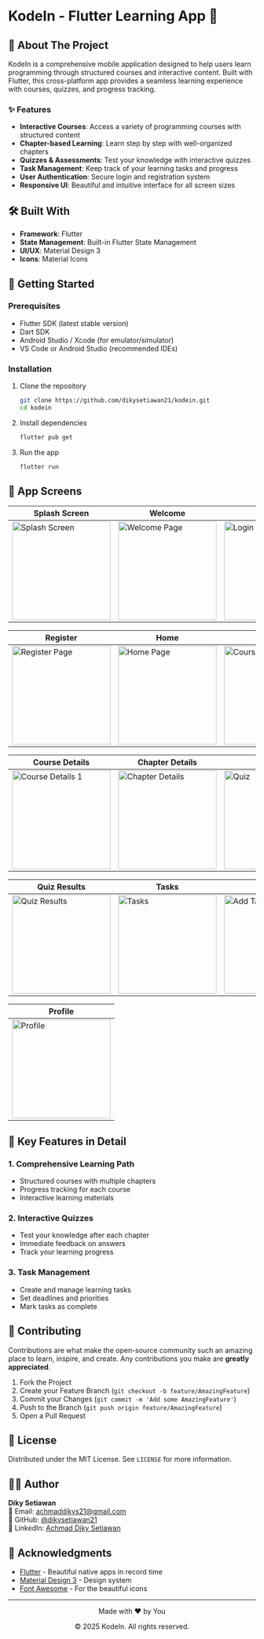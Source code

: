 # KodeIn - Flutter Learning App 📱

## 📱 About The Project

KodeIn is a comprehensive mobile application designed to help users learn programming through structured courses and interactive content. Built with Flutter, this cross-platform app provides a seamless learning experience with courses, quizzes, and progress tracking.

### ✨ Features

- **Interactive Courses**: Access a variety of programming courses with structured content
- **Chapter-based Learning**: Learn step by step with well-organized chapters
- **Quizzes & Assessments**: Test your knowledge with interactive quizzes
- **Task Management**: Keep track of your learning tasks and progress
- **User Authentication**: Secure login and registration system
- **Responsive UI**: Beautiful and intuitive interface for all screen sizes

## 🛠️ Built With

- **Framework**: Flutter
- **State Management**: Built-in Flutter State Management
- **UI/UX**: Material Design 3
- **Icons**: Material Icons

## 🚀 Getting Started

### Prerequisites

- Flutter SDK (latest stable version)
- Dart SDK
- Android Studio / Xcode (for emulator/simulator)
- VS Code or Android Studio (recommended IDEs)

### Installation

1. Clone the repository
   ```bash
   git clone https://github.com/dikysetiawan21/kodein.git
   cd kodein
   ```

2. Install dependencies
   ```bash
   flutter pub get
   ```

3. Run the app
   ```bash
   flutter run
   ```

## 📱 App Screens

| Splash Screen | Welcome | Login |
|--------------|---------|-------|
| <img src="result_ui/splash_screen.jpg" width="200" alt="Splash Screen"> | <img src="result_ui/welcome_page.jpg" width="200" alt="Welcome Page"> | <img src="result_ui/login_page.jpg" width="200" alt="Login Page"> |

| Register | Home | Courses |
|----------|------|---------|
| <img src="result_ui/register_page.jpg" width="200" alt="Register Page"> | <img src="result_ui/home_page.jpg" width="200" alt="Home Page"> | <img src="result_ui/courses_page.jpg" width="200" alt="Courses Page"> |

| Course Details | Chapter Details | Quiz |
|----------------|-----------------|------|
| <img src="result_ui/detail_courses1.jpg" width="200" alt="Course Details 1"> | <img src="result_ui/detail_chapter.jpg" width="200" alt="Chapter Details"> | <img src="result_ui/quiz.jpg" width="200" alt="Quiz"> |

| Quiz Results | Tasks | Add Task | Filter |
|--------------|-------|----------|--------|
| <img src="result_ui/result_quiz.jpg" width="200" alt="Quiz Results"> | <img src="result_ui/tasks.jpg" width="200" alt="Tasks"> | <img src="result_ui/tambah_tugas.jpg" width="200" alt="Add Task"> | <img src="result_ui/filter.jpg" width="200" alt="Filter"> |

| Profile |
|----------|
| <img src="result_ui/profile.jpg" width="200" alt="Profile"> |

## 🎯 Key Features in Detail

### 1. Comprehensive Learning Path
- Structured courses with multiple chapters
- Progress tracking for each course
- Interactive learning materials

### 2. Interactive Quizzes
- Test your knowledge after each chapter
- Immediate feedback on answers
- Track your learning progress

### 3. Task Management
- Create and manage learning tasks
- Set deadlines and priorities
- Mark tasks as complete

## 🤝 Contributing

Contributions are what make the open-source community such an amazing place to learn, inspire, and create. Any contributions you make are **greatly appreciated**.

1. Fork the Project
2. Create your Feature Branch (`git checkout -b feature/AmazingFeature`)
3. Commit your Changes (`git commit -m 'Add some AmazingFeature'`)
4. Push to the Branch (`git push origin feature/AmazingFeature`)
5. Open a Pull Request

## 📝 License

Distributed under the MIT License. See `LICENSE` for more information.

## 👨‍💻 Author

**Diky Setiawan**  
📧 Email: achmaddikys21@gmail.com  
🔗 GitHub: [@dikysetiawan21](https://github.com/dikysetiawan21)  
💼 LinkedIn: [Achmad Diky Setiawan](linkedin.com/in/achmaddikysetiawan)

## 🙏 Acknowledgments

- [Flutter](https://flutter.dev/) - Beautiful native apps in record time
- [Material Design 3](https://m3.material.io/) - Design system
- [Font Awesome](https://fontawesome.com/) - For the beautiful icons

---

<div align="center">
  <p>Made with ❤️ by You</p>
  <p>© 2025 KodeIn. All rights reserved.</p>
</div>

